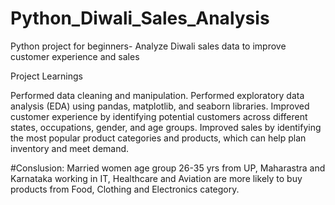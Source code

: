 # Python_Diwali_Sales_Analysis
Python project for beginners- Analyze Diwali sales data to improve customer experience and sales

Project Learnings

Performed data cleaning and manipulation.
Performed exploratory data analysis (EDA) using pandas, matplotlib, and seaborn libraries.
Improved customer experience by identifying potential customers across different states, occupations, gender, and age groups.
Improved sales by identifying the most popular product categories and products, which can help plan inventory and meet demand.

#Conslusion:
Married women age group 26-35 yrs from UP, Maharastra and Karnataka working in IT, Healthcare and Aviation are more likely to buy products from Food, Clothing and Electronics category.